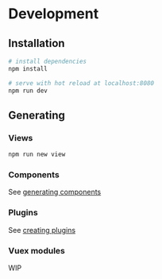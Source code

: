 # Development

## Installation

``` bash
# install dependencies
npm install

# serve with hot reload at localhost:8080
npm run dev
```

## Generating

### Views
```bash
npm run new view
```

### Components
See [generating components](/docs/components.html#base-components-2)

### Plugins
See [creating plugins](/docs/plugins.html#creating-plugins)
### Vuex modules
WIP


